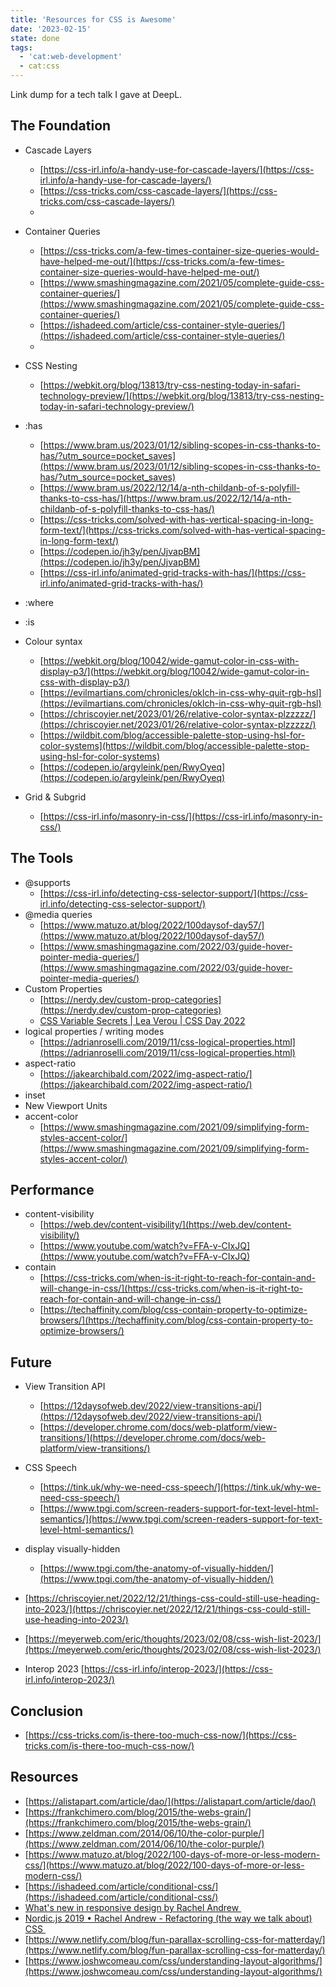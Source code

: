 ```yaml
---
title: 'Resources for CSS is Awesome'
date: '2023-02-15'
state: done
tags:
  - 'cat:web-development'
  - cat:css
---
```


Link dump for a tech talk I gave at DeepL.

## The Foundation

- Cascade Layers
  - [https://css-irl.info/a-handy-use-for-cascade-layers/](https://css-irl.info/a-handy-use-for-cascade-layers/)
  - [https://css-tricks.com/css-cascade-layers/](https://css-tricks.com/css-cascade-layers/)
  -
- Container Queries
  - [https://css-tricks.com/a-few-times-container-size-queries-would-have-helped-me-out/](https://css-tricks.com/a-few-times-container-size-queries-would-have-helped-me-out/)
  - [https://www.smashingmagazine.com/2021/05/complete-guide-css-container-queries/](https://www.smashingmagazine.com/2021/05/complete-guide-css-container-queries/)
  - [https://ishadeed.com/article/css-container-style-queries/](https://ishadeed.com/article/css-container-style-queries/)
  -
- CSS Nesting
  - [https://webkit.org/blog/13813/try-css-nesting-today-in-safari-technology-preview/](https://webkit.org/blog/13813/try-css-nesting-today-in-safari-technology-preview/)
- :has
  - [https://www.bram.us/2023/01/12/sibling-scopes-in-css-thanks-to-has/?utm_source=pocket_saves](https://www.bram.us/2023/01/12/sibling-scopes-in-css-thanks-to-has/?utm_source=pocket_saves)
  - [https://www.bram.us/2022/12/14/a-nth-childanb-of-s-polyfill-thanks-to-css-has/](https://www.bram.us/2022/12/14/a-nth-childanb-of-s-polyfill-thanks-to-css-has/)
  - [https://css-tricks.com/solved-with-has-vertical-spacing-in-long-form-text/](https://css-tricks.com/solved-with-has-vertical-spacing-in-long-form-text/)
  - [https://codepen.io/jh3y/pen/JjvapBM](https://codepen.io/jh3y/pen/JjvapBM)
  - [https://css-irl.info/animated-grid-tracks-with-has/](https://css-irl.info/animated-grid-tracks-with-has/)
- :where
- :is
- Colour syntax

  - [https://webkit.org/blog/10042/wide-gamut-color-in-css-with-display-p3/](https://webkit.org/blog/10042/wide-gamut-color-in-css-with-display-p3/)
  - [https://evilmartians.com/chronicles/oklch-in-css-why-quit-rgb-hsl](https://evilmartians.com/chronicles/oklch-in-css-why-quit-rgb-hsl)
  - [https://chriscoyier.net/2023/01/26/relative-color-syntax-plzzzzz/](https://chriscoyier.net/2023/01/26/relative-color-syntax-plzzzzz/)
  - [https://wildbit.com/blog/accessible-palette-stop-using-hsl-for-color-systems](https://wildbit.com/blog/accessible-palette-stop-using-hsl-for-color-systems)
  - [https://codepen.io/argyleink/pen/RwyOyeq](https://codepen.io/argyleink/pen/RwyOyeq)

- Grid & Subgrid
  - [https://css-irl.info/masonry-in-css/](https://css-irl.info/masonry-in-css/)

## The Tools

- @supports
  - [https://css-irl.info/detecting-css-selector-support/](https://css-irl.info/detecting-css-selector-support/)
- @media queries
  - [https://www.matuzo.at/blog/2022/100daysof-day57/](https://www.matuzo.at/blog/2022/100daysof-day57/)
  - [https://www.smashingmagazine.com/2022/03/guide-hover-pointer-media-queries/](https://www.smashingmagazine.com/2022/03/guide-hover-pointer-media-queries/)
- Custom Properties
  - [https://nerdy.dev/custom-prop-categories](https://nerdy.dev/custom-prop-categories)
  - [CSS Variable Secrets | Lea Verou | CSS Day 2022](https://www.youtube.com/watch?v=ZuZizqDF4q8)
- logical properties / writing modes
  - [https://adrianroselli.com/2019/11/css-logical-properties.html](https://adrianroselli.com/2019/11/css-logical-properties.html)
- aspect-ratio
  - [https://jakearchibald.com/2022/img-aspect-ratio/](https://jakearchibald.com/2022/img-aspect-ratio/)
- inset
- New Viewport Units
- accent-color
  - [https://www.smashingmagazine.com/2021/09/simplifying-form-styles-accent-color/](https://www.smashingmagazine.com/2021/09/simplifying-form-styles-accent-color/)

## Performance

- content-visibility
  - [https://web.dev/content-visibility/](https://web.dev/content-visibility/)
  - [https://www.youtube.com/watch?v=FFA-v-CIxJQ](https://www.youtube.com/watch?v=FFA-v-CIxJQ)
- contain
  - [https://css-tricks.com/when-is-it-right-to-reach-for-contain-and-will-change-in-css/](https://css-tricks.com/when-is-it-right-to-reach-for-contain-and-will-change-in-css/)
  - [https://techaffinity.com/blog/css-contain-property-to-optimize-browsers/](https://techaffinity.com/blog/css-contain-property-to-optimize-browsers/)

## Future

- View Transition API
  - [https://12daysofweb.dev/2022/view-transitions-api/](https://12daysofweb.dev/2022/view-transitions-api/)
  - [https://developer.chrome.com/docs/web-platform/view-transitions/](https://developer.chrome.com/docs/web-platform/view-transitions/)
- CSS Speech
  - [https://tink.uk/why-we-need-css-speech/](https://tink.uk/why-we-need-css-speech/)
  - [https://www.tpgi.com/screen-readers-support-for-text-level-html-semantics/](https://www.tpgi.com/screen-readers-support-for-text-level-html-semantics/)
- display visually-hidden

  - [https://www.tpgi.com/the-anatomy-of-visually-hidden/](https://www.tpgi.com/the-anatomy-of-visually-hidden/)

- [https://chriscoyier.net/2022/12/21/things-css-could-still-use-heading-into-2023/](https://chriscoyier.net/2022/12/21/things-css-could-still-use-heading-into-2023/)
- [https://meyerweb.com/eric/thoughts/2023/02/08/css-wish-list-2023/](https://meyerweb.com/eric/thoughts/2023/02/08/css-wish-list-2023/)
- Interop 2023 [https://css-irl.info/interop-2023/](https://css-irl.info/interop-2023/)

## Conclusion

- [https://css-tricks.com/is-there-too-much-css-now/](https://css-tricks.com/is-there-too-much-css-now/)

## Resources

- [https://alistapart.com/article/dao/](https://alistapart.com/article/dao/)
- [https://frankchimero.com/blog/2015/the-webs-grain/](https://frankchimero.com/blog/2015/the-webs-grain/)
- [https://www.zeldman.com/2014/06/10/the-color-purple/](https://www.zeldman.com/2014/06/10/the-color-purple/)
- [https://www.matuzo.at/blog/2022/100-days-of-more-or-less-modern-css/](https://www.matuzo.at/blog/2022/100-days-of-more-or-less-modern-css/)
- [https://ishadeed.com/article/conditional-css/](https://ishadeed.com/article/conditional-css/)
- [What's new in responsive design by Rachel Andrew ](https://www.youtube.com/watch?v=gSjPjkhIkNs)
- [Nordic.js 2019 • Rachel Andrew - Refactoring (the way we talk about) CSS ](https://www.youtube.com/watch?v=eaLbSSmhVr0)
- [https://www.netlify.com/blog/fun-parallax-scrolling-css-for-matterday/](https://www.netlify.com/blog/fun-parallax-scrolling-css-for-matterday/)
- [https://www.joshwcomeau.com/css/understanding-layout-algorithms/](https://www.joshwcomeau.com/css/understanding-layout-algorithms/)
